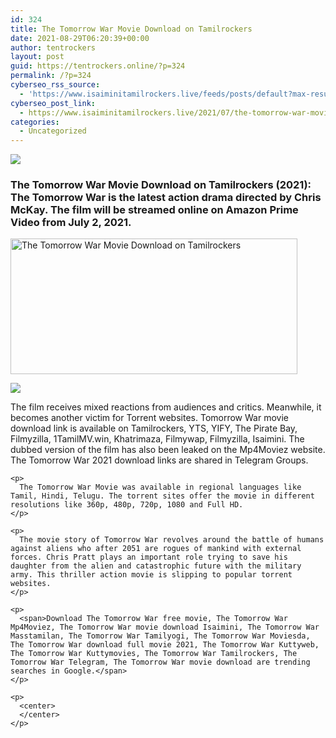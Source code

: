 ```yaml
---
id: 324
title: The Tomorrow War Movie Download on Tamilrockers
date: 2021-08-29T06:20:39+00:00
author: tentrockers
layout: post
guid: https://tentrockers.online/?p=324
permalink: /?p=324
cyberseo_rss_source:
  - 'https://www.isaiminitamilrockers.live/feeds/posts/default?max-results=150&start-index=1'
cyberseo_post_link:
  - https://www.isaiminitamilrockers.live/2021/07/the-tomorrow-war-movie-download-on.html
categories:
  - Uncategorized
---
```

<div class="media_block">
  <img src="https://1.bp.blogspot.com/-6Xxu_l7sCKc/YOCZahU4jrI/AAAAAAAAA_w/YWHYWRIukgsAHvK-sTW9p0NuIwRwSh-twCLcBGAsYHQ/s72-w459-h217-c/IMG_20210702_150749-1.jpg" class="media_thumbnail" />
</div>

<meta content="The Tomorrow War Movie Download on Tamilrockers &nbsp;(2021) : The Tomorrow War is the latest action drama directed by Chris McKay. The film will..." name="twitter:description" />

  


<center>
</center>

### <span><span><b>The Tomorrow War Movie Download on Tamilrockers</b></span><b>&nbsp;(2021)</b></span><span>: The Tomorrow War is the latest action drama directed by Chris McKay. The film will be streamed online on Amazon Prime Video from July 2, 2021.&nbsp;</span>

<div>
  <div class="separator">
    <a href="https://1.bp.blogspot.com/-6Xxu_l7sCKc/YOCZahU4jrI/AAAAAAAAA_w/YWHYWRIukgsAHvK-sTW9p0NuIwRwSh-twCLcBGAsYHQ/s594/IMG_20210702_150749-1.jpg" imageanchor="1"><img loading="lazy" alt="The Tomorrow War Movie Download on Tamilrockers" border="0" data-original-height="334" data-original-width="594" height="217" src="https://1.bp.blogspot.com/-6Xxu_l7sCKc/YOCZahU4jrI/AAAAAAAAA_w/YWHYWRIukgsAHvK-sTW9p0NuIwRwSh-twCLcBGAsYHQ/w459-h217/IMG_20210702_150749-1.jpg" width="459" /></a>
  </div>
  
  <p>
  </p>
  
  <div class="separator">
    <a href="https://www.tamilrockers.co.nz/the-tomorrow-war-tamil-dubbed-movie-download-tamilrockers/" imageanchor="1"><img border="0" data-original-height="250" data-original-width="300" src="https://1.bp.blogspot.com/-nfbzYVobUik/YMlpOerzdgI/AAAAAAAAA3Y/aAupsOUs_WMY6Lv7R1OtZhI6OqaRh-YAwCPcBGAYYCw/s0/e854879156f0849f3d27a89db88ed039.png" /></a>
  </div>
  
  <p>
    <span>The film receives mixed reactions from audiences and critics. Meanwhile, it becomes another victim for Torrent websites. Tomorrow War movie download link is available on Tamilrockers, YTS, YIFY, The Pirate Bay, Filmyzilla, 1TamilMV.win, Khatrimaza, Filmywap, Filmyzilla, Isaimini. The dubbed version of the film has also been leaked on the Mp4Moviez website. The Tomorrow War 2021 download links are shared in Telegram Groups.</span></div> 
    
    <p>
      The Tomorrow War Movie was available in regional languages ​​like Tamil, Hindi, Telugu. The torrent sites offer the movie in different resolutions like 360p, 480p, 720p, 1080 and Full HD.
    </p>
    
    <p>
      The movie story of Tomorrow War revolves around the battle of humans against aliens who after 2051 are rogues of mankind with external forces. Chris Pratt plays an important role trying to save his daughter from the alien and catastrophic future with the military army. This thriller action movie is slipping to popular torrent websites.
    </p>
    
    <p>
      <span>Download The Tomorrow War free movie, The Tomorrow War Mp4Moviez, The Tomorrow War movie download Isaimini, The Tomorrow War Masstamilan, The Tomorrow War Tamilyogi, The Tomorrow War Moviesda, The Tomorrow War download full movie 2021, The Tomorrow War Kuttyweb, The Tomorrow War Kuttymovies, The Tomorrow War Tamilrockers, The Tomorrow War Telegram, The Tomorrow War movie download are trending searches in Google.</span>
    </p>
    
    <p>
      <center>
      </center>
    </p>